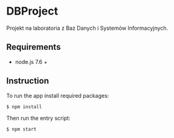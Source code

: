 # DBProject

Projekt na laboratoria z Baz Danych i Systemów Informacyjnych.

## Requirements

* node.js 7.6 +

## Instruction
To run the app install required packages:
```
$ npm install
```
Then run the entry script:
```
$ npm start
```
